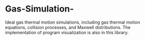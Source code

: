 # Gas-Simulation-
Ideal gas thermal motion simulations, including gas thermal motion equations, collision processes, and Maxwell distributions. The implementation of program visualization is also in this library.
